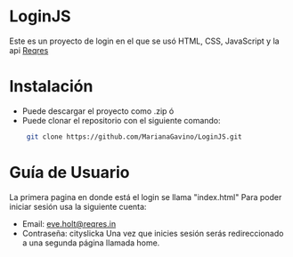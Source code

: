 # LoginJS
Este es un proyecto de login en el que se usó HTML, CSS, JavaScript y la api [Reqres](https://reqres.in/)

# Instalación
- Puede descargar el proyecto como .zip ó
- Puede clonar el repositorio con el siguiente comando:
  ```sh
   git clone https://github.com/MarianaGavino/LoginJS.git
   ```

# Guía de Usuario
La primera pagina en donde está el login se llama "index.html"
Para poder iniciar sesión usa la siguiente cuenta:
- Email: eve.holt@reqres.in
- Contraseña: cityslicka
Una vez que inicies sesión serás redireccionado a una segunda página llamada home.
